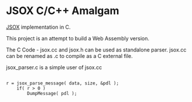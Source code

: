 # JSOX C/C++ Amalgam

[JSOX](github.com/d3x0r/JSOX) implementation in C.

This project is an attempt to build a Web Assembly version.

The C Code - jsox.cc and jsox.h can be used as standalone parser.  jsox.cc can be renamed as .c to compile as a C external file.  

jsox_parser.c is a simple user of jsox.cc



```

r = jsox_parse_message( data, size, &pdl );
	if( r > 0 )
		DumpMessage( pdl );

```

